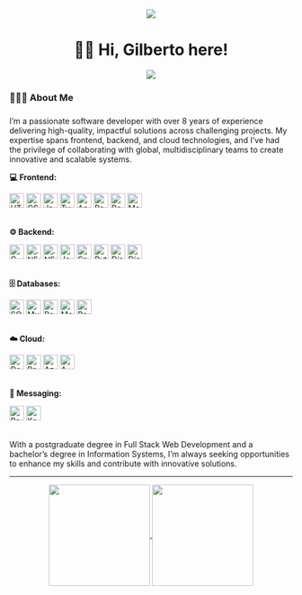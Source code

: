 <div align="center">
  <img src="https://visitor-badge.laobi.icu/badge?page_id=gilberto-oliveira.gilberto-oliveira&"  />
</div>

###

<h1 align="center">👋🏾 Hi, Gilberto here!</h1>

<div align="center">
  <a href="https://www.linkedin.com/in/gilberto-oliveira-dev/" target="_blank"><img src="https://img.shields.io/badge/-LinkedIn-%230077B5?style=for-the-badge&logo=linkedin&logoColor=white"></a>
</div>

###

<h3 align="left">🧑🏾‍💻  About Me</h3>

###

I’m a passionate software developer with over 8 years of experience delivering high-quality, impactful solutions across challenging projects. My expertise spans frontend, backend, and cloud technologies, and I’ve had the privilege of collaborating with global, multidisciplinary teams to create innovative and scalable systems.
  
**💻 Frontend:**
<div style="display: inline_block">
  <a href="#" title="HTML5"><img alt="HTML5" height="26" src="https://cdn.jsdelivr.net/gh/devicons/devicon/icons/html5/html5-original.svg" /></a>
  <a href="#" title="CSS3"><img alt="CSS3" height="26" src="https://cdn.jsdelivr.net/gh/devicons/devicon/icons/css3/css3-original.svg" /></a>
  <a href="#" title="JavaScript"><img alt="JavaScript" height="26" src="https://cdn.jsdelivr.net/gh/devicons/devicon/icons/javascript/javascript-original.svg" /></a>
  <a href="#" title="TypeScript"><img alt="TypeScript" height="26" src="https://cdn.jsdelivr.net/gh/devicons/devicon/icons/typescript/typescript-original.svg" /></a>
  <a href="#" title="Angular"><img alt="Angular" height="26" src="https://cdn.jsdelivr.net/gh/devicons/devicon/icons/angular/angular-original.svg" /></a>
  <a href="#" title="React"><img alt="React" height="26" src="https://cdn.jsdelivr.net/gh/devicons/devicon/icons/react/react-original.svg" /></a>
  <a href="#" title="Bootstrap"><img alt="Bootstrap" height="26" src="https://cdn.jsdelivr.net/gh/devicons/devicon/icons/bootstrap/bootstrap-original.svg" /></a>
  <a href="#" title="Material IU"><img alt="Material IU" height="26" src="https://cdn.jsdelivr.net/gh/devicons/devicon/icons/materialui/materialui-original.svg" /></a>
</div>

<br />

**⚙️ Backend:**
<div style="display: inline_block">
  <a href="#" title="C Sharp"><img alt="C Sharp" height="26" src="https://cdn.jsdelivr.net/gh/devicons/devicon/icons/csharp/csharp-original.svg" /></a>
  <a href="#" title=".NET Core"><img alt=".NET Core" height="26" src="https://cdn.jsdelivr.net/gh/devicons/devicon/icons/dotnetcore/dotnetcore-original.svg" /></a>
  <a href="#" title=".NET"><img alt=".NET" height="26" src="https://cdn.jsdelivr.net/gh/devicons/devicon/icons/dot-net/dot-net-original.svg" /></a>
  <a href="#" title="Java"><img alt="Java" height="26" src='https://cdn.jsdelivr.net/gh/devicons/devicon/icons/java/java-original.svg'></a>
  <a href="#" title="Spring"><img alt="Spring" height="26" src='https://cdn.jsdelivr.net/gh/devicons/devicon/icons/spring/spring-original.svg'></a>
  <a href="#" title="Python"><img alt="Python" height="26" src='https://cdn.jsdelivr.net/gh/devicons/devicon/icons/python/python-original.svg'></a>
  <a href="#" title="Django"><img alt="Django" height="26" src='https://cdn.jsdelivr.net/gh/devicons/devicon/icons/django/django-plain.svg'></a>
  <a href="#" title="Django REST Framework"><img alt="Django REST Framework" height="26" src='https://cdn.jsdelivr.net/gh/devicons/devicon/icons/djangorest/djangorest-original.svg'></a>
</div>

<br />

**🗄️ Databases:**
<div style="display: inline_block">
  <a href="#" title="SQL Server"><img alt="SQL Server" height="26" src="https://cdn.jsdelivr.net/gh/devicons/devicon/icons/microsoftsqlserver/microsoftsqlserver-original.svg" /></a>
  <a href="#" title="MySQL"><img alt="MySQL" height="26" src='https://cdn.jsdelivr.net/gh/devicons/devicon/icons/mysql/mysql-original.svg'></a>
  <a href="#" title="PostgreSQL"><img alt="PostgreSQL" height="26" src='https://cdn.jsdelivr.net/gh/devicons/devicon/icons/postgresql/postgresql-original.svg'></a>
  <a href="#" title="MongoDB"><img alt="MongoDB" height="26" src='https://cdn.jsdelivr.net/gh/devicons/devicon/icons/mongodb/mongodb-original.svg'></a>
  <a href="#" title="Redis"><img alt="Redis" height="26" src='https://cdn.jsdelivr.net/gh/devicons/devicon/icons/redis/redis-original.svg'></a>
</div>

<br />

**☁️ Cloud:**
<div style="display: inline_block">
  <a href="#" title="Docker"><img alt="Docker" height="26" src="https://cdn.jsdelivr.net/gh/devicons/devicon/icons/docker/docker-original.svg" /></a>
  <a href="#" title="Podman"><img alt="Podman" height="26" src='https://cdn.jsdelivr.net/gh/devicons/devicon/icons/podman/podman-original.svg'></a>
  <a href="#" title="Azure"><img alt="Azure" height="26" src='https://cdn.jsdelivr.net/gh/devicons/devicon/icons/azure/azure-original.svg'></a>
  <a href="#" title="AWS"><img alt="AWS" height="26" src='https://cdn.jsdelivr.net/gh/devicons/devicon/icons/amazonwebservices/amazonwebservices-original-wordmark.svg'></a>
</div>

<br />

**📡 Messaging:**
<div style="display: inline_block">
  <a href="#" title="RabbitMQ"><img alt="RabbitMQ" height="26" src="https://cdn.jsdelivr.net/gh/devicons/devicon/icons/rabbitmq/rabbitmq-original.svg" /></a>
  <a href="#" title="Kafka"><img alt="Kafka" height="26" src='https://cdn.jsdelivr.net/gh/devicons/devicon/icons/apachekafka/apachekafka-original.svg'></a>
</div>

<br/>

With a postgraduate degree in Full Stack Web Development and a bachelor’s degree in Information Systems, I’m always seeking opportunities to enhance my skills and contribute with innovative solutions.<!----></span>

---

<div align="center">
  <a href="https://github.com/gilberto-oliveira">
    <img align="center" height="180em" src="https://github-readme-stats.vercel.app/api?username=gilberto-oliveira&show_icons=true&theme=tokyonight&include_all_commits=true&count_private=true"/>
    <img align="center" height="180em" src="https://github-readme-stats.vercel.app/api/top-langs/?username=gilberto-oliveira&layout=compact&langs_count=7&theme=tokyonight"/>
  </a>
</div>
